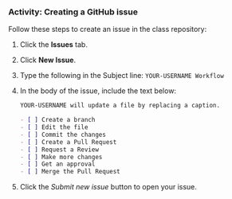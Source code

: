 ### Activity: Creating a GitHub issue

Follow these steps to create an issue in the class repository:

1. Click the **Issues** tab.
1. Click **New Issue**.
1. Type the following in the Subject line: `YOUR-USERNAME Workflow`
1. In the body of the issue, include the text below:

   ```md
   YOUR-USERNAME will update a file by replacing a caption.

   - [ ] Create a branch
   - [ ] Edit the file
   - [ ] Commit the changes
   - [ ] Create a Pull Request
   - [ ] Request a Review
   - [ ] Make more changes
   - [ ] Get an approval
   - [ ] Merge the Pull Request
   ```

1. Click the *Submit new issue* button to open your issue.
